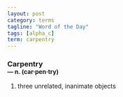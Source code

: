 ```yaml
---
layout: post
category: terms
tagline: "Word of the Day"
tags: [alpha_c]
term: carpentry
---
```


<h3>Carpentry<br/> <small>&mdash; n. (car<span>&middot;</span>pen<span>&middot;</span>try)</small></h3>
<p><ol>
<li>three unrelated, inanimate objects</li>
</ol></p>
